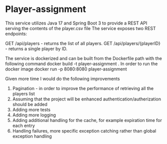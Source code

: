 # Player-assignment

This service utilizes Java 17 and Spring Boot 3 to provide a REST API serving the contents of the player.csv file
The service exposes two REST endpoints:

GET /api/players - returns the list of all players.
GET /api/players/{playerID} - returns a single player by ID.

The service is dockerized and can be built from the Dockerfile path with the following command
docker build -t player-assignment .
In order to run the docker image 
docker run -p 8080:8080 player-assignment

Given more time I would do the following improvements
1. Pagination - in order to improve the performance of retrieving all the players list 
2. Assuming that the project will be enhanced authentication/autherization should be added 
3. Adding more tests
4. Adding more logging
5. Adding additional handling for the cache, for example expiration time for each entry
6. Handling failures, more specific exception catching rather than global exception handling
